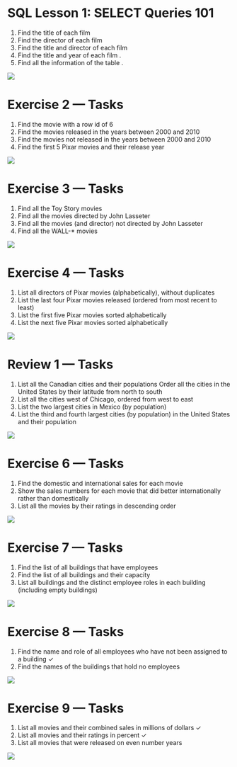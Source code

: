 # SQL Lesson 1: SELECT Queries 101 

1. Find the title of each film 
2. Find the director of each film 
3. Find the title and director of each film 
4. Find the title and year of each film . 
5. Find all the information of the table . 

![](./images/firstone.png)

# Exercise 2 — Tasks
 1. Find the movie with a row id of 6 
 2. Find the movies released in the years between 2000 and 2010 
 3. Find the movies not released in the years between 2000 and 2010 
 4. Find the first 5 Pixar movies and their release year 

 ![](./images/secondone.png)

# Exercise 3 — Tasks
1. Find all the Toy Story movies 
2. Find all the movies directed by John Lasseter 
3. Find all the movies (and director) not directed by John  Lasseter 
4. Find all the WALL-* movies 

![](./images/thirdone.png) 

# Exercise 4 — Tasks
1. List all directors of Pixar movies (alphabetically), without duplicates
2. List the last four Pixar movies released (ordered from most recent to least)
3. List the first five Pixar movies sorted alphabetically
4. List the next five Pixar movies sorted alphabetically 

![](./images/fourthone.png)

# Review 1 — Tasks
1. List all the Canadian cities and their populations
Order all the cities in the United States by their latitude from north to south
2. List all the cities west of Chicago, ordered from west to east
3. List the two largest cities in Mexico (by population)
4. List the third and fourth largest cities (by population) in the United States and their population

![](./images/fifthone.png)

# Exercise 6 — Tasks
  1. Find the domestic and international sales for each movie
  2. Show the sales numbers for each movie that did better internationally rather than domestically
  3. List all the movies by their ratings in descending order 

![](/images/sixthone.png) 

# Exercise 7 — Tasks
  1. Find the list of all buildings that have employees 
  2. Find the list of all buildings and their capacity 
  3. List all buildings and the distinct employee roles in each building (including empty buildings) 

  ![](/images/seventh.png)

# Exercise 8 — Tasks
1. Find the name and role of all employees who have not been
assigned to a building ✓
2. Find the names of the buildings that hold no employees 

![](/images/eigthone.png)

# Exercise 9 — Tasks
1. List all movies and their combined sales in millions of dollars ✓
2. List all movies and their ratings in percent ✓
3. List all movies that were released on even number years 

![](/images/ninthone.png)